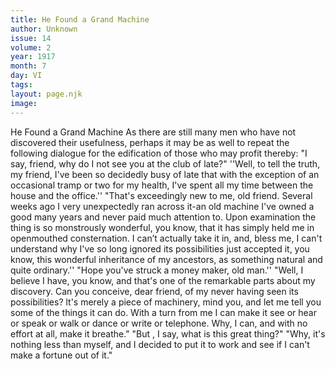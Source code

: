 ```yaml
---
title: He Found a Grand Machine
author: Unknown
issue: 14
volume: 2
year: 1917
month: 7
day: VI
tags:
layout: page.njk
image:
---
```

He Found a Grand Machine   As there are still many men who have not discovered their usefulness, perhaps it may be as well to repeat the following dialogue for the edification of those who may profit thereby:   "I say, friend, why do I not see you at the club of late?"   ''Well, to tell the truth, my friend, I've been so decidedly busy of late that with the exception of an occasional tramp or two for my health, I've spent all my time between the house and the office.''   "That's exceedingly new to me, old friend. Several weeks ago I very unexpectedly ran across it-an old machine I've owned a good many years and never paid much attention to. Upon examination the thing is so monstrously wonderful, you know, that it has simply held me in openmouthed consternation. I can’t actually take it in, and, bless me, I can't understand why I've so long ignored its possibilities just accepted it, you know, this wonderful inheritance of my ancestors, as something natural and quite ordinary.''   "Hope you've struck a money maker, old man.''   "Well, I believe I have, you know, and that's one of the remarkable parts about my discovery. Can you conceive, dear friend, of my never having seen its possibilities? lt's merely a piece of machinery, mind you, and let me tell you some of the things it can do. With a turn from me I can make it see or hear or speak or walk or dance or write or telephone. Why, I can, and with no effort at all, make it breathe."   "But , I say, what is this great thing?"   "Why, it's nothing less than myself, and I decided to put it to work and see if I can't make a fortune out of it."   

